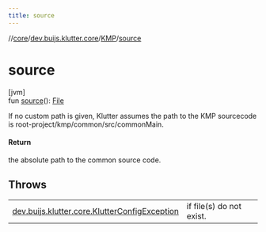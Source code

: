 ```yaml
---
title: source
---
```

//[core](../../../index.html)/[dev.buijs.klutter.core](../index.html)/[KMP](index.html)/[source](source.html)



# source



[jvm]\
fun [source](source.html)(): [File](https://docs.oracle.com/javase/8/docs/api/java/io/File.html)



If no custom path is given, Klutter assumes the path to the KMP sourcecode is root-project/kmp/common/src/commonMain.



#### Return



the absolute path to the common source code.



## Throws


| | |
|---|---|
| [dev.buijs.klutter.core.KlutterConfigException](../-klutter-config-exception/index.html) | if file(s) do not exist. |



